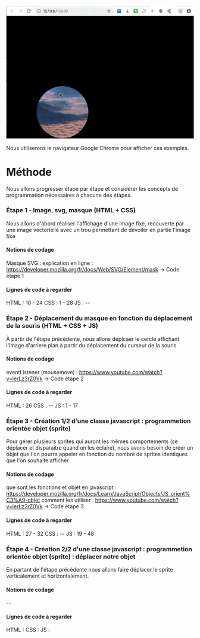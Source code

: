 <img src="https://raw.githubusercontent.com/JulienDrochon/2019-2020_smartphone_as-object/master/coding/03-projets-etudiants/02-thomas/apercu.gif">

Nous utiliserons le navigateur Google Chrome pour afficher ces exemples.

# Méthode

Nous allons progresser étape par étape et considérer les concepts de programmation nécessaires à chacune des étapes.

### Étape 1 - Image, svg, masque (HTML + CSS)

Nous allons d'abord réaliser l'affichage d'une image fixe, recouverte par une image vectorielle avec un trou permettant de dévoiler en partie l'image fixe

#### Notions de codage

Masque SVG : explication en ligne : https://developer.mozilla.org/fr/docs/Web/SVG/Element/mask
-> Code étape 1

#### Lignes de code à regarder

HTML : 10 - 24
CSS : 1 - 28
JS : --

### Étape 2 - Déplacement du masque en fonction du déplacement de la souris (HTML + CSS + JS)

À partir de l'étape précédente, nous allons déplcaer le cercle affichant l'image d'arriere plan à partir du déplacement du curseur de la souris

#### Notions de codage

eventListener (mousemove) : https://www.youtube.com/watch?v=ierLz3rZ0Vk
-> Code étape 2

#### Lignes de code à regarder

HTML : 26
CSS : --
JS : 1 - 17

### Étape 3 - Création 1/2 d'une classe javascript : programmetion orientée objet (sprite)

Pour gérer plusieurs sprites qui auront les mêmes comportements (se déplacer et disparaitre quand on les éclaire), nous avons besoin de créer un objet que l'on pourra appeler en fonction du nombre de sprites identiques que l'on souhaite afficher

#### Notions de codage

que sont les fonctions et objet en javascript : https://developer.mozilla.org/fr/docs/Learn/JavaScript/Objects/JS_orient%C3%A9-objet
comment les utiliser : https://www.youtube.com/watch?v=ierLz3rZ0Vk
-> Code étape 3

#### Lignes de code à regarder

HTML : 27 - 32
CSS : --
JS : 19 - 48

### Étape 4 - Création 2/2 d'une classe javascript : programmetion orientée objet (sprite) : déplacer notre objet

En partant de l'étape précédente nous allons faire déplacer le sprite verticalement et horizontalement.

#### Notions de codage

--

#### Lignes de code à regarder

HTML :
CSS :
JS :
